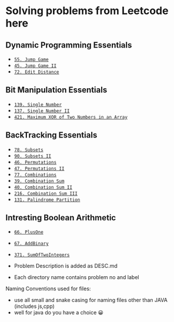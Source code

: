 # Solving problems from Leetcode here

## Dynamic Programming Essentials

- [`55. Jump Game`](./55.JumpGame/DESC.md)
- [`45. Jump Game II`](./45.JumpGameII/DESC.md)
- [`72. Edit Distance`](./72.EditDistance/DESC.md)

## Bit Manipulation Essentials

- [`139. Single Number`](./139.SingleNumber/DESC.md)
- [`137. Single Number II`](./137.SingleNumberII/DESC.md)
- [`421. Maximum XOR of Two Numbers in an Array`](./421.MaximumXORofTwoNumbers/DESC.md)

## BackTracking Essentials

- [`78. Subsets`](./78.Subsets/DESC.md)
- [`90. Subsets II`](./90.SubsetsII/DESC.md)
- [`46. Permutations`](./46.Permutations/DESC.md)
- [`47. Permutations II`](./47.PermutationsII/DESC.md)
- [`77. Combinations`](./77.Combinations/DESC.md)
- [`39. Combination Sum`](./39.CombinationSum/DESC.md)
- [`40. Combination Sum II`](./40.CombinationSumII/DESC.md)
- [`216. Combination Sum III`](./216.CombinationSumIII/DESC.md)
- [`131. Palindrome Partition`](./131.PalindromePartitioning/DESC.md)

## Intresting Boolean Arithmetic

- [`66. PlusOne`](./66.PlusOne/DESC.md)
- [`67. AddBinary`](./67.AddBinary/DESC.md)
- [`371. SumOfTwoIntegers`](./371.SumOfTwoIntegers/DESC.md)

- Problem Description is added as DESC.md
- Each directory name contains problem no and label

Naming Conventions used for files:

- use all small and snake casing for naming files other than JAVA (includes js,cpp)
- well for java do you have a choice 😀
